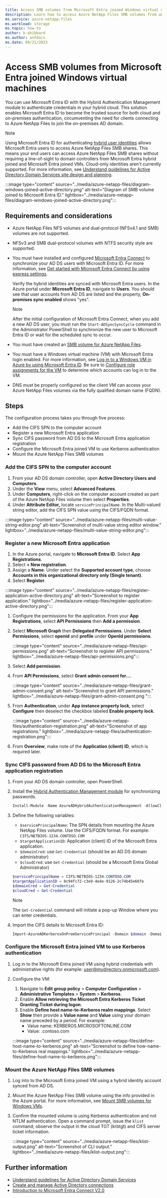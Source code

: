 ```yaml
---
title: Access SMB volumes from Microsoft Entra joined Windows virtual machines
description: Learn how to access Azure NetApp Files SMB volumes from an on-premises environment using Microsoft Entra ID.
ms.service: azure-netapp-files
ms.workload: storage
ms.topic: how-to
author: b-ahibbard
ms.author: anfdocs
ms.date: 09/21/2023
---
```

# Access SMB volumes from Microsoft Entra joined Windows virtual machines

You can use Microsoft Entra ID with the Hybrid Authentication Management module to authenticate credentials in your hybrid cloud. This solution enables Microsoft Entra ID to become the trusted source for both cloud and on-premises authentication, circumventing the need for clients connecting to Azure NetApp Files to join the on-premises AD domain. 

>[!NOTE]
>Using Microsoft Entra ID for authenticating [hybrid user identities](../active-directory/hybrid/whatis-hybrid-identity.md) allows Microsoft Entra users to access Azure NetApp Files SMB shares. This means your end users can access Azure NetApp Files SMB shares without requiring a line-of-sight to domain controllers from Microsoft Entra hybrid joined and Microsoft Entra joined VMs. Cloud-only identities aren't currently supported. For more information, see [Understand guidelines for Active Directory Domain Services site design and planning](understand-guidelines-active-directory-domain-service-site.md).

:::image type="content" source="../media/azure-netapp-files/diagram-windows-joined-active-directory.png" alt-text="Diagram of SMB volume joined to Microsoft Entra ID." lightbox="../media/azure-netapp-files/diagram-windows-joined-active-directory.png":::

## Requirements and considerations 

* Azure NetApp Files NFS volumes and dual-protocol (NFSv4.1 and SMB) volumes are not supported.
* NFSv3 and SMB dual-protocol volumes with NTFS security style are supported.
* You must have installed and configured [Microsoft Entra Connect](https://www.microsoft.com/download/details.aspx?id=47594) to synchronize your AD DS users with Microsoft Entra ID. For more information, see [Get started with Microsoft Entra Connect by using express settings](../active-directory/hybrid/connect/how-to-connect-install-express.md).  

    Verify the hybrid identities are synced with Microsoft Entra users. In the Azure portal under **Microsoft Entra ID**, navigate to **Users**. You should see that user accounts from AD DS are listed and the property, **On-premises sync enabled** shows "yes". 
    
    >[!NOTE]
    >After the initial configuration of Microsoft Entra Connect, when you add a new AD DS user, you must run the `Start-ADSyncSyncCycle` command in the Administrator PowerShell to synchronize the new user to Microsoft Entra ID or wait for the scheduled sync to occur. 

* You must have created an [SMB volume for Azure NetApp Files](azure-netapp-files-create-volumes-smb.md).
* You must have a Windows virtual machine (VM) with Microsoft Entra login enabled. For more information, see [Log in to a Windows VM in Azure by using Microsoft Entra ID](../active-directory/devices/howto-vm-sign-in-azure-ad-windows.md). Be sure to [Configure role assignments for the VM](../active-directory/devices/howto-vm-sign-in-azure-ad-windows.md#configure-role-assignments-for-the-vm) to determine which accounts can log in to the VM.
* DNS must be properly configured so the client VM can access your Azure NetApp Files volumes via the fully qualified domain name (FQDN).

## Steps

The configuration process takes you through five process:
* Add the CIFS SPN to the computer account
* Register a new Microsoft Entra application
* Sync CIFS password from AD DS to the Microsoft Entra application registration 
* Configure the Microsoft Entra joined VM to use Kerberos authentication
* Mount the Azure NetApp Files SMB volumes 

### Add the CIFS SPN to the computer account 

1. From your AD DS domain controller, open **Active Directory Users and Computers**. 
1. Under the **View** menu, select **Advanced Features**. 
1. Under **Computers**, right-click on the computer account created as part of the Azure NetApp Files volume then select **Properties**.  
1. Under **Attribute Editor,** locate `servicePrincipalName`. In the Multi-valued string editor, add the CIFS SPN value using the CIFS/FQDN format. 

:::image type="content" source="../media/azure-netapp-files/multi-value-string-editor.png" alt-text="Screenshot of multi-value string editor window." lightbox="../media/azure-netapp-files/multi-value-string-editor.png":::

<a name='register-a-new-azure-ad-application'></a>

### Register a new Microsoft Entra application

1. In the Azure portal, navigate to **Microsoft Entra ID**. Select **App Registrations**.
1. Select **+ New registration**.
1. Assign a **Name**. Under select the **Supported account type**, choose **Accounts in this organizational directory only (Single tenant)**.
1. Select **Register**.

:::image type="content" source="../media/azure-netapp-files/register-application-active-directory.png" alt-text="Screenshot to register application." lightbox="../media/azure-netapp-files/register-application-active-directory.png":::
        
1. Configure the permissions for the application. From your **App Registrations**, select **API Permissions** then **Add a permission**. 
1. Select **Microsoft Graph** then **Delegated Permissions**. Under **Select Permissions**, select **openid** and **profile** under **OpenId permissions**.

    :::image type="content" source="../media/azure-netapp-files/api-permissions.png" alt-text="Screenshot to register API permissions." lightbox="../media/azure-netapp-files/api-permissions.png":::

1. Select **Add permission**. 
1. From **API Permissions**, select **Grant admin consent for...**.

    :::image type="content" source="../media/azure-netapp-files/grant-admin-consent.png" alt-text="Screenshot to grant API permissions." lightbox="../media/azure-netapp-files/grant-admin-consent.png ":::

1. From **Authentication**, under **App instance property lock**, select **Configure** then deselect the checkbox labeled **Enable property lock**.

    :::image type="content" source="../media/azure-netapp-files/authentication-registration.png" alt-text="Screenshot of app registrations." lightbox="../media/azure-netapp-files/authentication-registration.png":::

1. From **Overview**, make note of the **Application (client) ID**, which is required later. 

<a name='sync-cifs-password-from-ad-ds-to-the-azure-ad-application-registration'></a>

### Sync CIFS password from AD DS to the Microsoft Entra application registration

1. From your AD DS domain controller, open PowerShell.
1. Install the [Hybrid Authentication Management module](/azure/azure-sql/managed-instance/winauth-azuread-setup-incoming-trust-based-flow) for synchronizing passwords. 

    ```powershell
    Install-Module -Name AzureADHybridAuthenticationManagement -AllowClobber -Force 
    ```

1. Define the following variables:  
    * `$servicePrincipalName`: The SPN details from mounting the Azure NetApp Files volume. Use the CIFS/FQDN format. For example: `CIFS/NETBIOS-1234.CONTOSO.COM`
    * `$targetApplicationID`: Application (client) ID of the Microsoft Entra application.
    * `$domainCred`: use `Get-Credential` (should be an AD DS domain administrator)
    * `$cloudCred`: use `Get-Credential` (should be a Microsoft Entra Global Administrator)

    ```powershell
    $servicePrincipalName = CIFS/NETBIOS-1234.CONTOSO.COM
    $targetApplicationID = 0c94fc72-c3e9-4e4e-9126-2c74b45e66fe
    $domainCred = Get-Credential
    $cloudCred = Get-Credential
    ```
    >[!NOTE]
    >The `Get-Credential` command will initiate a pop-up Window where you can enter credentials.

1. Import the CIFS details to Microsoft Entra ID: 

    ```powershell
    Import-AzureADKerberosOnPremServicePrincipal -Domain $domain -DomainCredential $domainCred -CloudCredential $cloudCred -ServicePrincipalName $servicePrincipalName -ApplicationId $targetApplicationId 
    ```

<a name='configure-the-azure-ad-joined-vm-to-use-kerberos-authentication'></a>

### Configure the Microsoft Entra joined VM to use Kerberos authentication

1. Log in to the Microsoft Entra joined VM using hybrid credentials with administrative rights (for example: user@mydirectory.onmicrosoft.com).
1. Configure the VM: 
    1. Navigate to **Edit group policy** > **Computer Configuration** > **Administrative Templates** > **System** > **Kerberos**.
    1. Enable **Allow retrieving the Microsoft Entra Kerberos Ticket Granting Ticket during logon**.
    1. Enable **Define host name-to-Kerberos realm mappings**. Select **Show** then provide a **Value name** and **Value** using your domain name preceded by a period. For example:
        * Value name: KERBEROS.MICROSOFTONLINE.COM
        * Value: .contoso.com

    :::image type="content" source="../media/azure-netapp-files/define-host-name-to-kerberos.png" alt-text="Screenshot to define how-name-to-Kerberos real mappings." lightbox="../media/azure-netapp-files/define-host-name-to-kerberos.png":::

### Mount the Azure NetApp Files SMB volumes 

1. Log into to the Microsoft Entra joined VM using a hybrid identity account synced from AD DS.
2. Mount the Azure NetApp Files SMB volume using the info provided in the Azure portal. For more information, see [Mount SMB volumes for Windows VMs](mount-volumes-vms-smb.md).
3. Confirm the mounted volume is using Kerberos authentication and not NTLM authentication. Open a command prompt, issue the `klist` command; observe the output in the cloud TGT (krbtgt) and CIFS server ticket information.

    :::image type="content" source="../media/azure-netapp-files/klist-output.png" alt-text="Screenshot of CLI output." lightbox="../media/azure-netapp-files/klist-output.png":::

## Further information 

* [Understand guidelines for Active Directory Domain Services](understand-guidelines-active-directory-domain-service-site.md)
* [Create and manage Active Directory connections](create-active-directory-connections.md)
* [Introduction to Microsoft Entra Connect V2.0](../active-directory/hybrid/connect/whatis-azure-ad-connect-v2.md)
